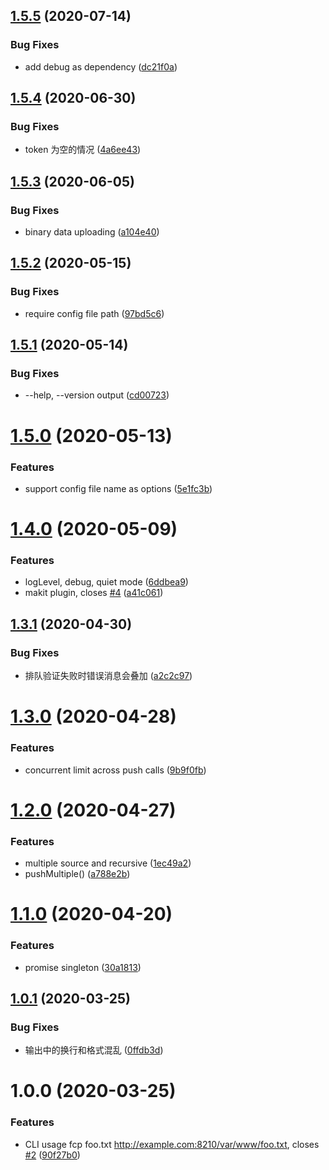 ## [1.5.5](https://github.com/searchfe/fis-http-push/compare/v1.5.4...v1.5.5) (2020-07-14)


### Bug Fixes

* add debug as dependency ([dc21f0a](https://github.com/searchfe/fis-http-push/commit/dc21f0a6d5133d9e1daadb07bc874689a2f8b591))

## [1.5.4](https://github.com/searchfe/fis-http-push/compare/v1.5.3...v1.5.4) (2020-06-30)


### Bug Fixes

* token 为空的情况 ([4a6ee43](https://github.com/searchfe/fis-http-push/commit/4a6ee4340438d36ac6b03ff862f8d081f1ab9ea7))

## [1.5.3](https://github.com/searchfe/fis-http-push/compare/v1.5.2...v1.5.3) (2020-06-05)


### Bug Fixes

* binary data uploading ([a104e40](https://github.com/searchfe/fis-http-push/commit/a104e4081ad58ffab71dbe8af5d44dc22310811f))

## [1.5.2](https://github.com/searchfe/fis-http-push/compare/v1.5.1...v1.5.2) (2020-05-15)


### Bug Fixes

* require config file path ([97bd5c6](https://github.com/searchfe/fis-http-push/commit/97bd5c6530618ff2facfae69ee1fbfe8a3ec0f41))

## [1.5.1](https://github.com/searchfe/fis-http-push/compare/v1.5.0...v1.5.1) (2020-05-14)


### Bug Fixes

* --help, --version output ([cd00723](https://github.com/searchfe/fis-http-push/commit/cd00723627f634dc720bdb27b42e84574981cab3))

# [1.5.0](https://github.com/searchfe/fis-http-push/compare/v1.4.0...v1.5.0) (2020-05-13)


### Features

* support config file name as options ([5e1fc3b](https://github.com/searchfe/fis-http-push/commit/5e1fc3b5dace2a42a64806f549553a62132e7788))

# [1.4.0](https://github.com/searchfe/fis-http-push/compare/v1.3.1...v1.4.0) (2020-05-09)


### Features

* logLevel, debug, quiet mode ([6ddbea9](https://github.com/searchfe/fis-http-push/commit/6ddbea982bbb39b6f8192d23963a75db8e3d4232))
* makit plugin, closes [#4](https://github.com/searchfe/fis-http-push/issues/4) ([a41c061](https://github.com/searchfe/fis-http-push/commit/a41c061926590baec42ad8d47c5eb0b06e220d1a))

## [1.3.1](https://github.com/searchfe/fis-http-push/compare/v1.3.0...v1.3.1) (2020-04-30)


### Bug Fixes

* 排队验证失败时错误消息会叠加 ([a2c2c97](https://github.com/searchfe/fis-http-push/commit/a2c2c9707f46bec2122fc5492bdb0717ca5ba6bd))

# [1.3.0](https://github.com/searchfe/fis-http-push/compare/v1.2.0...v1.3.0) (2020-04-28)


### Features

* concurrent limit across push calls ([9b9f0fb](https://github.com/searchfe/fis-http-push/commit/9b9f0fb1dbb213146d27b71875dc827b3a2d08c0))

# [1.2.0](https://github.com/searchfe/fis-http-push/compare/v1.1.0...v1.2.0) (2020-04-27)


### Features

* multiple source and recursive ([1ec49a2](https://github.com/searchfe/fis-http-push/commit/1ec49a242a7bb9e30819a84dbf47c891787af0a5))
* pushMultiple() ([a788e2b](https://github.com/searchfe/fis-http-push/commit/a788e2b8f32d5641bc530fabb49b4c74a8fb4ae3))

# [1.1.0](https://github.com/searchfe/fis-http-push/compare/v1.0.1...v1.1.0) (2020-04-20)


### Features

* promise singleton ([30a1813](https://github.com/searchfe/fis-http-push/commit/30a181335f64d9a68820cf03b4a3213db1ce2529))

## [1.0.1](https://github.com/searchfe/fis-http-push/compare/v1.0.0...v1.0.1) (2020-03-25)


### Bug Fixes

* 输出中的换行和格式混乱 ([0ffdb3d](https://github.com/searchfe/fis-http-push/commit/0ffdb3d7d68a0c95667202832a80015949894f80))

# 1.0.0 (2020-03-25)


### Features

* CLI usage fcp foo.txt http://example.com:8210/var/www/foo.txt, closes [#2](https://github.com/searchfe/fis-http-push/issues/2) ([90f27b0](https://github.com/searchfe/fis-http-push/commit/90f27b053f59ca2fe299fc5fec698de2bba47968))
